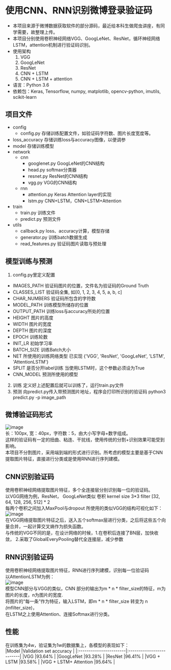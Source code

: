 # 使用CNN、RNN识别微博登录验证码
- 本项目来源于微博数据获取软件的部分源码，最近给本科生做爬虫讲座，有同学需要，故整理上传。
- 本项目分别使用卷积神经网络VGG、GoogLeNet、ResNet，循环神经网络LSTM，attention机制进行验证码识别。
- 使用架构 
  1. VGG
  2. GoogLeNet
  3. ResNet
  4. CNN + LSTM
  5. CNN + LSTM + attention
- 语言：Python 3.6
- 依赖包：Keras, Tensorflow, numpy, matplotlib, opencv-python, imutils, scikit-learn

## 项目文件
- config
  - config.py 存储训练配置文件，如验证码字符数、图片长度宽度等。
- loss_accuracy 存储训练loss与accuracy图像，以便调参
- model 存储训练模型
- network
  - cnn
    - googlenet.py GoogLeNet的CNN结构
    - head.py softmax分类器
    - resnet.py ResNet的CNN结构
    - vgg.py VGG的CNN结构
  - rnn
    - attention.py Keras Attention layer的实现
    - lstm.py CNN+LSTM，CNN+LSTM+Attention
- train
   - train.py 训练文件
   - predict.py 预测文件
- utils
  - callback.py loss、accuracy计算，模型存储
  - generator.py 训练batch数据生成
  - read_features.py 验证码图片读取与预处理
## 模型训练与预测
1. config.py里定义配置
  - IMAGES_PATH 验证码图片的位置，文件名为验证码的Ground Truth
  - CLASSES_LIST 验证码全集, 如[0, 1, 2, 3, 4, 5, a, b, c]
  - CHAR_NUMBERS 验证码所包含的字符数
  - MODEL_PATH 训练模型所储存的位置
  - OUTPUT_PATH 训练loss与accuracy所处的位置
  - HEIGHT 图片的高度
  - WIDTH 图片的宽度
  - DEPTH 图片的深度
  - EPOCH 训练轮数
  - INIT_LR 初始学习率
  - BATCH_SIZE 训练Batch大小
  - NET 所使用的训练网络类型 已实现 {'VGG', 'ResNet', 'GoogLeNet', 'LSTM', 'AttentionLSTM'}
  - SPLIT 是否分开label训练 当使用LSTM时，这个参数必须设为True
  - CNN_MODEL 预测所使用的模型
2. 训练
  定义好上述配置后就可以训练了，运行train.py文件
3. 预测
  向predict.py传入带预测图片地址，程序会打印所识别的验证码
  python3 predict.py -p image_path



## 微博验证码形式
![image](https://github.com/xukunxkxk/WeiboCaptchaRecognize/raw/master/model/6pAVy.jpg)  
长：100px, 宽：40px，字符数：5，由大小写字母+数字组成。  
这样的验证码有一定的扭曲、粘连、干扰线，使用传统的分割+识别效果可能受到影响。  
本项目不分割图片，采用端到端的形式进行识别。所考虑的模型主要是基于CNN提取图片特征，直接进行分类或是使用RNN进行序列建模。

## CNN识别验证码
使用卷积神经网络提取图片特征，多个全连接层分别识别每一位的验证码。  
以VGG网络为例，ResNet， GoogLeNet类似
卷积 kernel size 3*3 filter [32, 64, 128, 256, 512] * 2  
每两个卷积之间加入MaxPool与dropout
所使用的类似VGG的结构可视化如下：  
![image](https://github.com/xukunxkxk/WeiboCaptchaRecognize/raw/master/model/VGG.png)  
在VGG网络提取图片特征之后，送入五个softmax层进行分类，之后将这些五个向量合并，一起计算交叉熵作为损失函数。  
与传统的VGG不同的是，在设计网络的时候，1.在卷积后连接了BN层，加快收敛， 2.采取了GlobalEveryPooling替代全连接层，减少参数  

## RNN识别验证码
使用卷积神经网络提取图片特征，RNN进行序列建模，识别每一位验证码  
以AttentionLSTM为例：  
![image](https://github.com/xukunxkxk/WeiboCaptchaRecognize/raw/master/model/AttentionLSTM.png)  
模型CNN部分与VGG的类似，CNN 部分的输出为m * n * filter_size的特征，m为图片的长度，n为图片的宽度.  
将图片的“每一条”作为特征，输入LSTM，即m * n * filter_size 转变为  n *(m*filter_size)，  
在LSTM之上使用Attention、连接Softmax进行分类。  

## 性能
在训练集为4w，验证集为1w的数据集上，各模型的表现如下：   
|Model                   |Validation set accuracy  |
|:-----------------------|:-------------------------|
|VGG                     |93.64%                    |
|GoogLeNet               |93.28%                    |
|ResNet                  |96.41%                    |
|VGG + LSTM              |93.58%                    |
|VGG + LSTM+  Attention  |95.64%                    |
